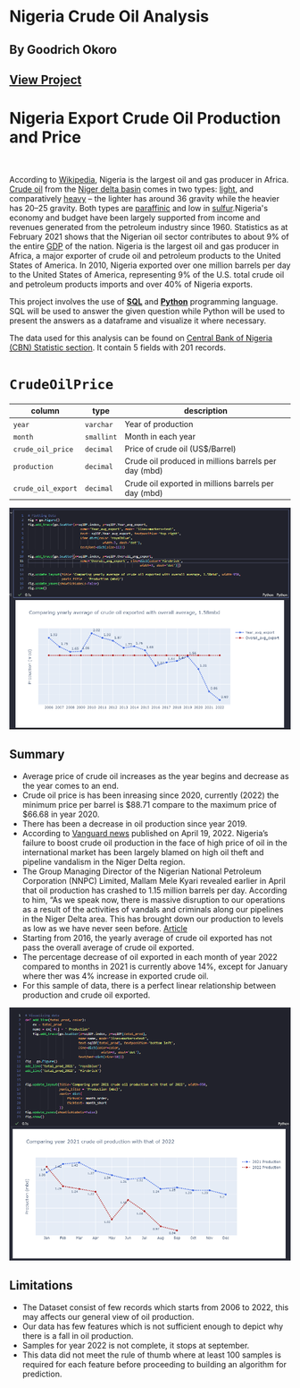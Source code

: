 # Nigeria Crude Oil Analysis
## By Goodrich Okoro
## [View Project](https://nbviewer.org/github/TelRich/Crude_Oil_Analysis_With_SQL/blob/main/Crude_oil_analysis.ipynb?flush_cache=True)

# Nigeria Export Crude Oil Production and Price
<p><img src="https://cdn08.allafrica.com/download/pic/main/main/csiid/00410084:4f39f9cb5c0f3b30f3087c8a62f45009:arc614x376:w735:us1.jpg" alt></p>

According to [Wikipedia](https://en.wikipedia.org/wiki/Petroleum_industry_in_Nigeria#:~:text=Nigeria%20is%20the%20largest%20oil,paraffinic%20and%20low%20in%20sulfur.), Nigeria is the largest oil and gas producer in Africa. [Crude oil](https://en.wikipedia.org/wiki/Petroleum) from the [Niger delta basin](https://en.wikipedia.org/wiki/Niger_Delta) comes in two types: [light](https://en.wikipedia.org/wiki/Light_crude_oil), and comparatively [heavy](https://en.wikipedia.org/wiki/Heavy_crude_oil) – the lighter has around 36 gravity while the heavier has 20–25 gravity. Both types are [paraffinic](https://en.wikipedia.org/wiki/Alkane) and low in [sulfur](https://en.wikipedia.org/wiki/Sulfur).Nigeria's economy and budget have been largely supported from income and revenues generated from the petroleum industry since 1960. Statistics as at February 2021 shows that the Nigerian oil sector contributes to about 9% of the entire [GDP](https://en.wikipedia.org/wiki/Gross_domestic_product) of the nation. Nigeria is the largest oil and gas producer in Africa, a major exporter of crude oil and petroleum products to the United States of America. In 2010, Nigeria exported over one million barrels per day to the United States of America, representing 9% of the U.S. total crude oil and petroleum products imports and over 40% of Nigeria exports.

This project involves the use of [**SQL**](https://www.w3schools.com/sql/) and [**Python**](https://www.python.org/) programming language. SQL will be used to answer the given question while Python will be used to present the answers as a dataframe and visualize it where necessary.

The data used for this analysis can be found on [Central Bank of Nigeria (CBN) Statistic section](https://www.cbn.gov.ng/rates/crudeoil.asp). It contain 5 fields with 201 records.

<h1 id="crude_oil"><code>CrudeOilPrice</code></h1>
<table>
<thead>
<tr>
<th>column</th>
<th>type</th>
<th>description</th>
</tr>
</thead>
<tbody>
<tr>
<td><code>year</code></td>
<td><code>varchar</code></td>
<td>Year of production</td>
</tr>
<tr>
<td><code>month</code></td>
<td><code>smallint</code></td>
<td>Month in each year</td>
</tr>
<tr>
<td><code>crude_oil_price</code></td>
<td><code>decimal</code></td>
<td>Price of crude oil (US$/Barrel)</td>
</tr>
<tr>
<td><code>production</code></td>
<td><code>decimal</code></td>
<td>Crude oil produced in millions barrels per day (mbd)</td>
</tr>
<tr>
<td><code>crude_oil_export</code></td>
<td><code>decimal</code></td>
<td>Crude oil exported in millions barrels per day (mbd)</td>
</tr>
</tbody>
</table>

![](2022-11-06-20-23-52.png)

## Summary
* Average price of crude oil increases as the year begins and decrease as the year comes to an end.
* Crude oil price is has been inreasing since 2020, currently (2022) the minimum price per barrel is $88.71 compare to the maximum price of $66.68 in year 2020.
* There has been a decrease in oil production since year 2019. 
* According to [Vanguard news](https://www.vanguardngr.com/2022/04/nigerias-oil-production-rises-5-07-to-1-388mbd-in-q1/) published on April 19, 2022. Nigeria’s failure to boost crude oil production in the face of high price of oil in the international market has been largely blamed on high oil theft and pipeline vandalism in the Niger Delta region. 
* The Group Managing Director of the Nigerian National Petroleum Corporation (NNPC) Limited, Mallam Mele Kyari revealed earlier in April that oil production has crashed to 1.15 million barrels per day. According to him, “As we speak now, there is massive disruption to our operations as a result of the activities of vandals and criminals along our pipelines in the Niger Delta area. This has brought down our production to levels as low as we have never seen before. [Article](https://www.vanguardngr.com/2022/04/nigerias-oil-production-rises-5-07-to-1-388mbd-in-q1/)
* Starting from 2016, the yearly average of crude oil exported has not pass the overall average of crude oil exported.
* The percentage decrease of oil exported in each month of year 2022 compared to months in 2021 is currently above 14%, except for January where ther was 4% increase in exported crude oil.  
* For this sample of data, there is a perfect linear relationship between production and crude oil exported.

![](2022-11-06-20-24-49.png)

## Limitations
* The Dataset consist of few records which starts from 2006 to 2022, this may affects our general view of oil production.
* Our data has few features which is not sufficient enough to depict why there is a fall in oil production.
* Samples for year 2022 is not complete, it stops at september.
* This data did not meet the rule of thumb where at least 100 samples is required for each feature before proceeding to building an algorithm for prediction.
